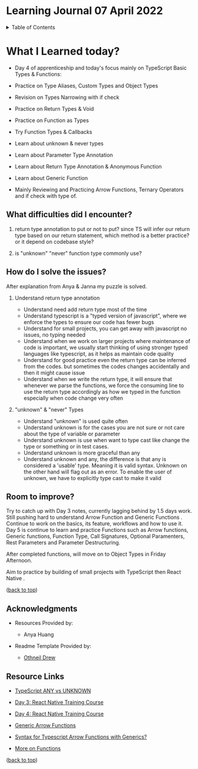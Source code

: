 <div id='top'><div>
<br>
<h1 aligh="center">Learning Journal 07 April 2022</h1>

<details>
  <summary>Table of Contents</summary>
  <ul>
    <li><a href="#What-I-Learned-today"> What I Learned today?</a></li>
    <li><a href="#What-difficulties-did-I-encounter">What difficulties did I encounter?</a></li>
    <li><a href="#How-do-I-solve-the-issues">How do I solve the login issues?</a></li>
    <li><a href="#Room-to-improve">Room to improve?</a></li>
    <li><a href="#Software-Installed">Software Installed</a></li>
    <li><a href="#Acknowledgments">Acknowledgments</a></li>
    <li><a href="#Resource-Links">Resource Links</a></li>
      </ul>

</details>

# What I Learned today?

- Day 4  of apprenticeship and today's focus mainly on TypeScript Basic Types & Functions:

- Practice on Type Aliases, Custom Types and Object Types
- Revision on Types Narrowing with if check
- Practice on Return Types & Void
- Practice on Function as Types
- Try Function Types & Callbacks
- Learn about unknown & never types
- Learn about Parameter Type Annotation
- Learn about Return Type Annotation & Anonymous Function 
- Learn about Generic Function
- Mainly Reviewing and Practicing Arrow Functions, Ternary Operators and if check with type of.

## What difficulties did I encounter?

1. return type annotation to put or not to put?
since TS will infer our return type based on our return statement,
which method is a better practice?
or it depend on codebase style?

2. is "unknown" "never" function type commonly use?

## How do I solve the issues?

After explanation from Anya & Janna my puzzle is solved.

1. Understand return type annotation
   - Understand need add return type most of the time
   - Understand typescript is a "typed version of javascript", where we enforce the types to ensure our code has fewer bugs
   - Understand for small projects, you can get away with javascript no issues, no typing needed
   - Understand when we work on larger projects where maintenance of code is important, we usually start thinking of using stronger typed languages like typescript, as it helps as maintain code quality
   - Understand for good practice even the return type can be inferred from the codes. but sometimes the codes changes accidentally and then it might cause issue
   - Understand when we write the return type, it will ensure that whenever we parse the functions, we force the consuming line to use the return type accordingly as how we typed in the function especially when code change very often
  
2. "unknown" & "never" Types
   - Understand "unknown" is used quite often
   - Understand unknown is for the cases you are not sure or not care about the type of variable or parameter
   - Understand unknown is use when want to type cast like change the type or something or in test cases.
   - Understand unknown is more graceful than any
   - Understand unknown and any, the difference is that any is considered a 'usable' type. Meaning it is valid syntax. Unknown on the other hand will flag out as an error. To enable the user of unknown, we have to explicitly type cast to make it valid

## Room to improve?

Try to catch up with Day 3 notes, currently lagging behind by 1.5 days work.
Still pushing hard to understand Arrow Function and Generic Functions .
Continue to work on the basics, its feature, workflows and how to use it.
Day 5 is continue to learn and practice Functions such as Arrow functions, Generic functions, Function Type, Call Signatures, Optional Paramenters, Rest Parameters and Parameter Destructuring.

After completed functions, will move on to Object Types in Friday Afternoon.

Aim to practice by building of small projects with TypeScript then React Native .

<p align="left">(<a href="#top">back to top</a>)</p>

## Acknowledgments

- Resources Provided by:
  - Anya Huang

- Readme Template Provided by:
  - [Othneil Drew](https://github.com/othneildrew/Best-README-Template)

## Resource Links

- [TypeScript ANY vs UNKNOWN](https://dev.to/tomdohnal/typescript-any-vs-unknown-a-deep-dive-3iem)

- [Day 3: React Native Training Course](https://docs.google.com/document/d/1gvp4YxdE8aR26AYspRR52oY_SPSofc-eFteKg-imUCU/edit)
  
- [Day 4: React Native Training Course](https://docs.google.com/document/d/1U3ox3hbFrJiRdioJW485wjK60HGyjeNGp0W0BYpjKB8/edit#heading=h.6ylm5h2iamf9)

- [Generic Arrow Functions](https://www.carlrippon.com/generic-arrow-functions/)

- [Syntax for Typescript Arrow Functions with Generics?](https://stackoverflow.com/questions/32308370/what-is-the-syntax-for-typescript-arrow-functions-with-generics)

- [More on Functions](https://www.typescriptlang.org/docs/handbook/2/functions.html)

<p align="left">(<a href="#top">back to top</a>)</p>
